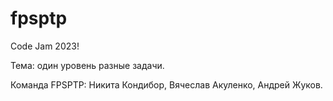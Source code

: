 # fpsptp
Code Jam 2023!

Тема: один уровень разные задачи.

Команда FPSPTP: Никита Кондибор, Вячеслав Акуленко, Андрей Жуков.
